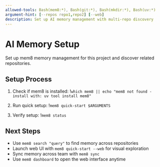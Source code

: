 ```yaml
---
allowed-tools: Bash(mem8:*), Bash(git:*), Bash(mkdir:*), Bash(uv:*) 
argument-hint: [--repos repo1,repo2] [--web]
description: Set up AI memory management with multi-repo discovery
---
```


# AI Memory Setup

Set up mem8 memory management for this project and discover related repositories.

## Setup Process

1. Check if mem8 is installed:
!`which mem8 || echo "mem8 not found - install with: uv tool install mem8"`

2. Run quick setup:
!`mem8 quick-start $ARGUMENTS`

3. Verify setup:
!`mem8 status`

## Next Steps

- Use `mem8 search "query"` to find memory across repositories
- Launch web UI with `mem8 quick-start --web` for visual exploration
- Sync memory across team with `mem8 sync`
- Use `mem8 dashboard` to open the web interface anytime